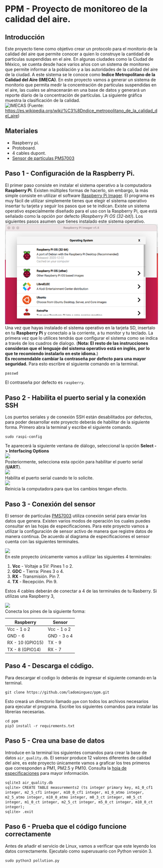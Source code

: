 # PPM - Proyecto de monitoreo de la calidad del aire. 
## Introducción
Este proyecto tiene como objetivo crear un protocolo para el monitorio de la calidad del aire que permite conocer a quien lo construye la cantidad de particulas suspendidas en el aire. En algunas ciudades como la Ciudad de México, se cuenta desde hace varios años con un sistema de monitoreo que permite informar a la población y a las autoridades de la calidad del aire de la ciudad. A este sistema se le conoce como **Indice Metropolitano de la Calidad del Aire (IMECA)**. En este proyecto vamos a generar un sistema de monitorio que permita medir la concentración de partículas suspendidas en el aire, las cuales se almacenarán en una base de datos y generará un reporte díario de la concentración de partículas. La siguiente gráfica muestra la clasificación de la calidad. <br>
![IMECAS](https://upload.wikimedia.org/wikipedia/commons/thumb/c/cb/Imeca.svg/1000px-Imeca.svg.png)
(Fuente: https://es.wikipedia.org/wiki/%C3%8Dndice_metropolitano_de_la_calidad_del_aire)
## Materiales
* Raspberry pi.
* Protoboard.
* 4 cables dupont.
* <a href="https://www.espruino.com/PMS7003">Sensor de partículas PMS7003</a>
## Paso 1 - Configuración de la Raspberry Pi.
El primer paso consiste en instalar el sistema operativo a la computadora **Raspberry Pi**. Existen múltiples formas de hacerlo, sin embargo, la más simple consiste en utilizar el software <a href="https://www.raspberrypi.org/software/">Raspberry Pi Imager</a>. El programa es muy fácil de utilizar simplemente tienes que elegir el sistema operativo insertar tu tarjeta y seguir los pasos que se te indican. Existe un sistema operativo especialmente diseñado para el uso con la Raspberry Pi, que está señalado como la opción por defecto (*Raspberry Pi OS (32-bit)*). Los siguientes pasos asumen que tienes instalado este sistema operativo.<br>
<img src="./img/pi_imager.png"><br>
Una vez que hayas instalado el sistema operativo en la tarjeta SD, insertalo en tu **Raspberry Pi** y conectalo a la corriente, a tu monitor y tu teclado. La primera vez que lo utilices tendrás que configurar el sistema como se indica a través de los cuadros de dialogo. (**Nota: El resto de las instrucciones consideran que el lenguaje del sistema operativo está en inglés, por lo que te recomiendo instalarlo en este idioma.**)<br>
**Es recomendable cambiar la contraseña por defecto para una mayor seguridad.** Para esto escribre el siguiente comando en la terminal.
```
passwd
```
El contraseña por defecto es `raspberry`. 

## Paso 2 - Habilita el puerto serial y la conexión SSH
Los puertos seriales y de conexión SSH están desabilitados por defectos, para poder desarrollar este proyecto deberás de habilitar de la siguiente forma. Primero abra la terminal y escribe el siguiente comando. 
```
sudo raspi-config
```
Te aparecerá la siguiente ventana de diálogo, seleccional la opción **Select -> Interfacing Options**<br>
<img src="https://www.electronicwings.com/public/images/user_images/images/Raspberry%20Pi/RaspberryPi_UART/UART%20step%201.png"><br>
Posteriormente, selecciona esta opción para habilitar el puerto serial (**UART**). <br>
<img src="https://www.electronicwings.com/public/images/user_images/images/Raspberry%20Pi/RaspberryPi_UART/UART%20step2.png"><br>
Habilita el puerto serial cuando te lo solicite. <br>
<img src="https://www.electronicwings.com/public/images/user_images/images/Raspberry%20Pi/RaspberryPi_UART/UART%20step4.png"><br>
Reinicia la computadora para que los cambios tengan efecto.
## Paso 3 - Conexión del sensor
El sensor de partículas <a href="https://www.espruino.com/PMS7003">PMS7003</a> utiliza conexión serial para enviar los datos que genera. Existen varios modos de operación los cuales puedes consultar en las hojas de especificaciones. Para este proyecto vamos a utilizar la configuración de sensor activo de manera que registre datos de manera continua. De acuerdo al diagrama de especificaciones el sensor cuenta con las siguientes terminales.
<div>
  <img src="https://www.espruino.com/refimages/PMS7003_PMS7003_pins.gif">
</div>
En este proyecto únicamente vamos a utilizar las siguientes 4 terminales:

1. **Vcc** - Voltaje a 5V: Pines 1 o 2.
1. **GDC** - Tierra: Pines 3 o 4.
1. **RX** - Transmisión. Pin 7.
1. **TX** - Recepción. Pin 9.

Estos 4 cables deberán de conectar a 4 de las terminales de tu Rasberry. Si utilizas una Raspberry 3, 
<div>
  <img src="https://www.raspberrypi-spy.co.uk/wp-content/uploads/2012/06/raspberry_pi_3_model_b_plus_gpio.jpg">
</div>
Conecta los pines de la siguiente forma:
<center>
  
Raspberry    | Sensor
------------ | -------------
Vcc - 1 o 2  | Vcc - 1 o 2
GND - 6      | GND - 3 o 4
RX  - 10 (GPIO15) | TX - 9
TX  - 8 (GPIO14)  | RX - 7

</center>

## Paso 4 - Descarga el código.
Para descargar el codigo lo deberás de ingresar el siguiente comando en la terminal. 
```
git clone https://github.com/ladominguez/ppm.git
```
Esto creará un directorio llamado `ppm` con todos los archivos necesarios para ejecutar el programa. Escribe los siguientes comandos para instalar las librerias necesarias.
```
cd ppm
pip3 install -r requirements.txt
```

## Paso 5 - Crea una base de datos
Introduce en la terminal los siguientes comandos para crear la base de datos `air_quality.db`. El sensor produce 12 valores diferentes de calidad del aire, es este proyecto únicamente vamos a graficar los tres primeros que corresponden a PM1, PM2.5 y PM10. Consulta la <a href="https://www.evelta.com/content/datasheets/203-PMS7003.pdf">hoja de especificaciones</a> para mayor información.

```
sqlite3 air_quality.db
sqlite> CREATE TABLE measurements2 (ts integer primary key, m1_0_cf1 integer, m2_5_cf1 integer, m10_0_cf1 integer, m1_0_atmo integer, m2_5_atmo integer, m10_0_atmo integer, m0_3_ct integer, m0_5_ct integer, m1_0_ct integer, m2_5_ct integer, m5_0_ct integer, m10_0_ct integer);
sqlite> .exit
```
## Paso 6 - Prueba que el código funcione correctamente
Antes de añadir el servicio de Linux, vamos a verificar que este leyendo los datos correctamente. Ejecutalo como superusuario con Python versión 3.

```
sudo python3 pollution.py
```
